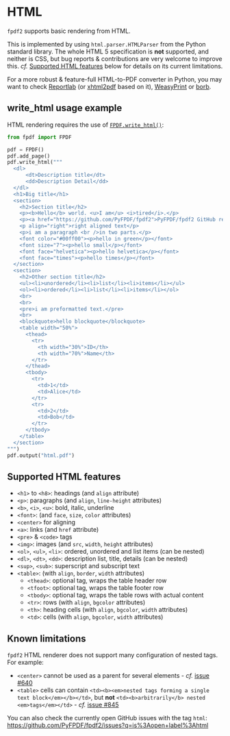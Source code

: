 # HTML

`fpdf2` supports basic rendering from HTML.

This is implemented by using `html.parser.HTMLParser` from the Python standard library.
The whole HTML 5 specification is **not** supported, and neither is CSS,
but bug reports & contributions are very welcome to improve this.
_cf._ [Supported HTML features](#supported-html-features) below for details on its current limitations.

For a more robust & feature-full HTML-to-PDF converter in Python,
you may want to check [Reportlab](https://www.reportlab.com) (or [xhtml2pdf](https://pypi.org/project/xhtml2pdf/) based on it), [WeasyPrint](https://weasyprint.org)
or [borb](https://github.com/jorisschellekens/borb-examples/#76-exporting-html-as-pdf).


## write_html usage example

HTML rendering requires the use of [`FPDF.write_html()`](https://pyfpdf.github.io/fpdf2/fpdf/fpdf.html#fpdf.fpdf.FPDF.write_html):

```python
from fpdf import FPDF

pdf = FPDF()
pdf.add_page()
pdf.write_html("""
  <dl>
      <dt>Description title</dt>
      <dd>Description Detail</dd>
  </dl>
  <h1>Big title</h1>
  <section>
    <h2>Section title</h2>
    <p><b>Hello</b> world. <u>I am</u> <i>tired</i>.</p>
    <p><a href="https://github.com/PyFPDF/fpdf2">PyFPDF/fpdf2 GitHub repo</a></p>
    <p align="right">right aligned text</p>
    <p>i am a paragraph <br />in two parts.</p>
    <font color="#00ff00"><p>hello in green</p></font>
    <font size="7"><p>hello small</p></font>
    <font face="helvetica"><p>hello helvetica</p></font>
    <font face="times"><p>hello times</p></font>
  </section>
  <section>
    <h2>Other section title</h2>
    <ul><li>unordered</li><li>list</li><li>items</li></ul>
    <ol><li>ordered</li><li>list</li><li>items</li></ol>
    <br>
    <br>
    <pre>i am preformatted text.</pre>
    <br>
    <blockquote>hello blockquote</blockquote>
    <table width="50%">
      <thead>
        <tr>
          <th width="30%">ID</th>
          <th width="70%">Name</th>
        </tr>
      </thead>
      <tbody>
        <tr>
          <td>1</td>
          <td>Alice</td>
        </tr>
        <tr>
          <td>2</td>
          <td>Bob</td>
        </tr>
      </tbody>
    </table>
  </section>
""")
pdf.output("html.pdf")
```


## Supported HTML features

* `<h1>` to `<h8>`: headings (and `align` attribute)
* `<p>`: paragraphs (and `align`, `line-height` attributes)
* `<b>`, `<i>`, `<u>`: bold, italic, underline
* `<font>`: (and `face`, `size`, `color` attributes)
* `<center>` for aligning
* `<a>`: links (and `href` attribute)
* `<pre>` & `<code>` tags
* `<img>`: images (and `src`, `width`, `height` attributes)
* `<ol>`, `<ul>`, `<li>`: ordered, unordered and list items (can be nested)
* `<dl>`, `<dt>`, `<dd>`: description list, title, details (can be nested)
* `<sup>`, `<sub>`: superscript and subscript text
* `<table>`: (with `align`, `border`, `width` attributes)
    + `<thead>`: optional tag, wraps the table header row
    + `<tfoot>`: optional tag, wraps the table footer row
    + `<tbody>`: optional tag, wraps the table rows with actual content
    + `<tr>`: rows (with `align`, `bgcolor` attributes)
    + `<th>`: heading cells (with `align`, `bgcolor`, `width` attributes)
    * `<td>`: cells (with `align`, `bgcolor`, `width` attributes)


## Known limitations

`fpdf2` HTML renderer does not support many configuration of nested tags.
For example:
* `<center>` cannot be used as a parent for several elements - _cf._ [issue #640](https://github.com/PyFPDF/fpdf2/issues/640)
* `<table>` cells can contain `<td><b><em>nested tags forming a single text block</em></b></td>`, but **not** `<td><b>arbitrarily</b> nested <em>tags</em></td>` - _cf._ [issue #845](https://github.com/PyFPDF/fpdf2/issues/845)

You can also check the currently open GitHub issues with the tag `html`:
https://github.com/PyFPDF/fpdf2/issues?q=is%3Aopen+label%3Ahtml
